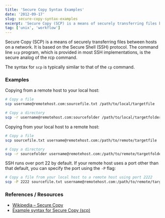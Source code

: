 ```yaml
---
title: 'Secure Copy Syntax Examples'
date: '2012-09-17'
slug: secure-copy-syntax-examples
excerpt: 'Secure Copy (SCP) is a means of securely transferring files between hosts on a network. It is based on the Secure Shell (SSH) protocol. The command line scp program, which is provided in most SSH implementations, is the secure analog of the rcp command.'
tag: ['unix', 'workflow']
---
```


Secure Copy (SCP) is a means of securely transferring files between hosts on a network. It is based on the Secure Shell (SSH) protocol. The command line `scp` program, which is provided in most SSH implementations, is the secure analog of the rcp command.

The syntax for `scp` is typically similar to that of the `cp` command.

### Examples

Copying from a remote host to your local host:

```bash
# Copy a file
scp username@remotehost.com:sourcefile.txt /path/to/local/targetfile

# Copy a directory
scp -r username@remotehost.com:sourcefolder /path/to/local/targetfolder
```

Copying from your local host to a remote host:

```bash
# Copy a file
scp sourcefile.txt username@remotehost.com:/path/to/remote/targetfile

# Copy a directory
scp -r sourcefolder username@remotehost.com:/path/to/remote/targetfolder
```

SSH runs over port 22 by default. If your remote host uses a port other than that default, you can specify the port using the `-P` flag:

```bash
# Copy a file from your local host to a remote host using port 2222
scp -P 2222 sourcefile.txt username@remotehost.com:/path/to/remote/targetfile
```

### References / Resources

- [Wikipedia – Secure Copy](http://en.wikipedia.org/wiki/Secure_copy "Wikipedia - Secure Copy")
- [Example syntax for Secure Copy (scp)](http://www.hypexr.org/linux_scp_help.php "Example syntax for Secure Copy (scp)")